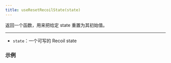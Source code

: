 ```yaml
---
title: useResetRecoilState(state)
---
```


返回一个函数，用来把给定 state 重置为其初始值。

---

- `state`：一个可写的 Recoil state

### 示例
